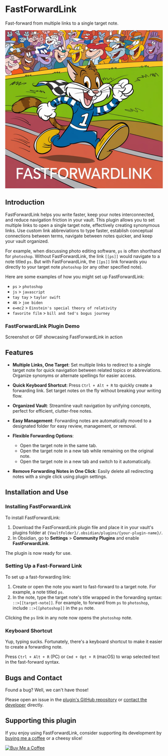 # FastForwardLink

Fast-forward from multiple links to a single target note.

![FastForwardLink](fastforwardlink.jpeg)

## Introduction

FastForwardLink helps you write faster, keep your notes interconnected, and reduce navigation friction in your vault. This plugin allows you to set multiple links to open a single target note, effectively creating synonymous links. Use custom link abbreviations to type faster, establish conceptual connections between terms, navigate between notes quicker, and keep your vault organized.

For example, when discussing photo editing software, `ps` is often shorthand for `photoshop`. Without FastForwardLink, the link `[[ps]]` would navigate to a note titled `ps`. But with FastForwardLink, the `[[ps]]` link forwards you directly to your target note `photoshop` (or any other specified note).

Here are some examples of how you might set up FastForwardLink:

-   `ps` > `photoshop`
-   `js` > `javascript`
-   `tay tay` > `taylor swift`
-   `46` > `joe biden`
-   `e=mc2` > `Einstein's special theory of relativity`
-   `favorite film` > `bill and ted's bogus journey`

### FastForwardLink Plugin Demo

Screenshot or GIF showcasing FastForwardLink in action

## Features

-   **Multiple Links, One Target**: Set multiple links to redirect to a single target note for quick navigation between related topics or abbreviations. Organize synonyms or alternate spellings for easier access.

-   **Quick Keyboard Shortcut**: Press `Ctrl + Alt + R` to quickly create a forwarding link. Set target notes on the fly without breaking your writing flow.

-   **Organized Vault**: Streamline vault navigation by unifying concepts, perfect for efficient, clutter-free notes.

-   **Easy Management**: Forwarding notes are automatically moved to a designated folder for easy review, management, or removal.

-   **Flexible Forwarding Options**:

    -   Open the target note in the same tab.
    -   Open the target note in a new tab while remaining on the original note.
    -   Open the target note in a new tab and switch to it automatically.

-   **Remove Forwarding Notes in One Click**: Easily delete all redirecting notes with a single click using plugin settings.

## Installation and Use

### Installing FastForwardLink

To install FastForwardLink:

1. Download the FastForwardLink plugin file and place it in your vault's plugins folder at `{VaultFolder}/.obsidian/plugins/{your-plugin-name}/`.
2. In Obsidian, go to **Settings** > **Community Plugins** and enable **FastForwardLink**.

The plugin is now ready for use.

### Setting Up a Fast-Forward Link

To set up a fast-forwarding link:

1. Create or open the note you want to fast-forward to a target note. For example, a note titled `ps`.
2. In the note, type the target note's title wrapped in the forwarding syntax: `::>[[target-note]]`. For example, to forward from `ps` to `photoshop`, include `::>[[photoshop]]` in the `ps` note.

Clicking the `ps` link in any note now opens the `photoshop` note.

### Keyboard Shortcut

Yup, typing sucks. Fortunately, there's a keyboard shortcut to make it easier to create a forwarding note.

Press `Ctrl + Alt + R` (PC) or `Cmd + Opt + R` (macOS) to wrap selected text in the fast-forward syntax.

## Bugs and Contact

Found a bug? Well, we can't have those!

Please open an issue in the [plugin's GitHub repository](ADDLINK) or [contact the developer](mailto:idanlib@gmail.com) directly.

## Supporting this plugin

If you enjoy using FastForwardLink, consider supporting its development by [buying me a coffee](https://www.buymeacoffee.com/idanlib) or a cheesy slice!

[![Buy Me a Coffee](https://i.giphy.com/media/v1.Y2lkPTc5MGI3NjExaG9iNnQwYzI4ajB5enBtMjd4czBzcDlveWJsdm1zYWdna21xZDNvMiZlcD12MV9pbnRlcm5hbF9naWZfYnlfaWQmY3Q9cw/7kZE0z52Sd9zSESzDA/giphy.gif)](https://www.buymeacoffee.com/idanlib)
